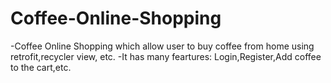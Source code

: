 # Coffee-Online-Shopping
-Coffee Online Shopping which allow user to buy coffee from home using retrofit,recycler view, etc.
-It has many feartures: Login,Register,Add coffee to the cart,etc.
